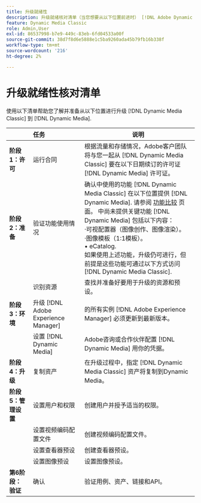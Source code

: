 ```yaml
---
title: 升级就绪性
description: 升级就绪核对清单（当您想要从以下位置前进时） [!DNL Adobe Dynamic Media Classic] 到 [!DNL Dynamic Media] 日期 [!DNL Adobe Experience Manager].
feature: Dynamic Media Classic
role: Admin,User
exl-id: 86537998-b7e9-449c-83eb-6fd04533a00f
source-git-commit: 38d7f8d6e5888e1c5ba9260ada45b79fb16b338f
workflow-type: tm+mt
source-wordcount: '216'
ht-degree: 2%

---
```


# 升级就绪性核对清单

使用以下清单帮助您了解并准备从以下位置进行升级 [!DNL Dynamic Media Classic] 到 [!DNL Dynamic Media].

|  | 任务 | 说明 |
| :--- | :--- | --- |
| **阶段1：许可** | 运行合同 | 根据流量和存储情况，Adobe客户团队将与您一起从 [!DNL Dynamic Media Classic] 要在以下日期续订的许可证 [!DNL Dynamic Media] 许可证。 |
| **阶段2：准备** | 验证功能使用情况 | 确认中使用的功能 [!DNL Dynamic Media Classic] 在以下位置提供 [!DNL Dynamic Media]. 请参阅 [功能比较](/help/using/upgrade-feature-comparison.md) 页面。 中尚未提供关键功能 [!DNL Dynamic Media] 包括以下内容：<br>·可视配置器（图像创作、图像渲染）。<br>·图像模板（1:1模板）。<br>• eCatalog.<br>如果使用上述功能，升级仍可进行，但前提是这些功能可通过以下方式访问 [!DNL Dynamic Media Classic]. |
|  | 识别资源 | 查找并准备好要用于升级的资源和预设。 |
| **阶段3：环境** | 升级 [!DNL Adobe Experience Manager] | 的所有实例 [!DNL Adobe Experience Manager] 必须更新到最新版本。 |
|  | 设置 [!DNL Dynamic Media] | Adobe咨询或合作伙伴配置 [!DNL Dynamic Media] 用你的凭据。 |
| **阶段4：升级** | 复制资产 | 在升级过程中，指定 [!DNL Dynamic Media Classic] 资产将复制到Dynamic Media。 |
| **阶段5：管理设置** | 设置用户和权限 | 创建用户并授予适当的权限。 |
|  | 设置视频编码配置文件 | 创建视频编码配置文件。 |
|  | 设置查看器预设 | 创建查看器预设。 |
|  | 设置图像预设 | 设置图像预设。 |
| **第6阶段：验证** | 确认 | 验证用例、资产、链接和API。 |
